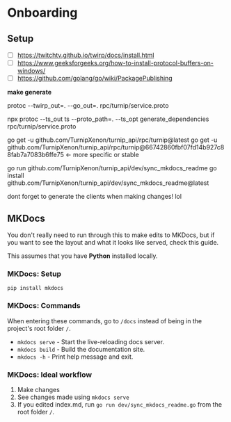 # Onboarding

## Setup

- [ ] https://twitchtv.github.io/twirp/docs/install.html
- [ ] https://www.geeksforgeeks.org/how-to-install-protocol-buffers-on-windows/
- [ ] https://github.com/golang/go/wiki/PackagePublishing

**make generate**

protoc --twirp_out=. --go_out=. rpc/turnip/service.proto

npx protoc --ts_out ts --proto_path=. --ts_opt generate_dependencies rpc/turnip/service.proto

go get -u github.com/TurnipXenon/turnip_api/rpc/turnip@latest
go get -u github.com/TurnipXenon/turnip_api/rpc/turnip@66742860fbf07fd14b927c88fab7a7083b6ffe75 <- more specific or stable

go run github.com/TurnipXenon/turnip_api/dev/sync_mkdocs_readme
go install github.com/TurnipXenon/turnip_api/dev/sync_mkdocs_readme@latest

dont forget to generate the clients when making changes! lol

## MKDocs

You don't really need to run through this to make edits to MKDocs, but if you want to see the layout and what it looks
like served, check this guide.

This assumes that you have **Python** installed locally.

### MKDocs: Setup

```shell
pip install mkdocs
```

### MKDocs: Commands

When entering these commands, go to `/docs` instead of being in the project's root folder `/`.

* `mkdocs serve` - Start the live-reloading docs server.
* `mkdocs build` - Build the documentation site.
* `mkdocs -h` - Print help message and exit.

### MKDocs: Ideal workflow

1. Make changes
2. See changes made using `mkdocs serve`
3. If you edited index.md, run `go run dev/sync_mkdocs_readme.go` from the root folder `/`.
